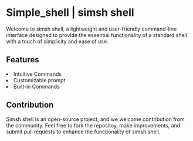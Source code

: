 # Simple_shell | simsh shell

Welcome to simsh shell, a lightweight and user-friendly command-line interface
designed to provide the essential functionality of a standard shell with a touch
of simplicity and ease of use.

## Features
<li> Intuitive Commands
<li> Customizable prompt
<li> Built-in Commands

## Contribution
Simsh shell is an open-source project, and we welcome contribution from the
community. Feel free to fork the repositoy, make improvements, and submit pull
requests to enhance the functionality of simsh shell.